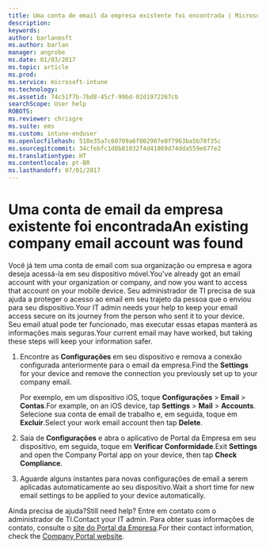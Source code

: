 ```yaml
---
title: Uma conta de email da empresa existente foi encontrada | Microsoft Docs
description: 
keywords: 
author: barlanmsft
ms.author: barlan
manager: angrobe
ms.date: 01/03/2017
ms.topic: article
ms.prod: 
ms.service: microsoft-intune
ms.technology: 
ms.assetid: 74c51f7b-7bd8-45cf-99bd-02d1972267cb
searchScope: User help
ROBOTS: 
ms.reviewer: chrisgre
ms.suite: ems
ms.custom: intune-enduser
ms.openlocfilehash: 510e35a7c60709a6f002907e0f7963ba5b78f35c
ms.sourcegitcommit: 34cfebfc1d8b81032f4d41869d74dda559e677e2
ms.translationtype: HT
ms.contentlocale: pt-BR
ms.lasthandoff: 07/01/2017
---
```

# <span data-ttu-id="ee560-102">Uma conta de email da empresa existente foi encontrada</span><span class="sxs-lookup"><span data-stu-id="ee560-102">An existing company email account was found</span></span>
<a id="an-existing-company-email-account-was-found" class="xliff"></a>

<span data-ttu-id="ee560-103">Você já tem uma conta de email com sua organização ou empresa e agora deseja acessá-la em seu dispositivo móvel.</span><span class="sxs-lookup"><span data-stu-id="ee560-103">You've already got an email account with your organization or company, and now you want to access that account on your mobile device.</span></span> <span data-ttu-id="ee560-104">Seu administrador de TI precisa de sua ajuda a proteger o acesso ao email em seu trajeto da pessoa que o enviou para seu dispositivo.</span><span class="sxs-lookup"><span data-stu-id="ee560-104">Your IT admin needs your help to keep your email access secure on its journey from the person who sent it to your device.</span></span> <span data-ttu-id="ee560-105">Seu email atual pode ter funcionado, mas executar essas etapas manterá as informações mais seguras.</span><span class="sxs-lookup"><span data-stu-id="ee560-105">Your current email may have worked, but taking these steps will keep your information safer.</span></span>

1.  <span data-ttu-id="ee560-106">Encontre as **Configurações** em seu dispositivo e remova a conexão configurada anteriormente para o email da empresa.</span><span class="sxs-lookup"><span data-stu-id="ee560-106">Find the **Settings** for your device and remove the connection you previously set up to your company email.</span></span>

    <span data-ttu-id="ee560-107">Por exemplo, em um dispositivo iOS, toque **Configurações** > **Email** > **Contas**.</span><span class="sxs-lookup"><span data-stu-id="ee560-107">For example, on an iOS device, tap **Settings** > **Mail** > **Accounts**.</span></span> <span data-ttu-id="ee560-108">Selecione sua conta de email de trabalho e, em seguida, toque em **Excluir**.</span><span class="sxs-lookup"><span data-stu-id="ee560-108">Select your work email account then tap **Delete**.</span></span>

2.  <span data-ttu-id="ee560-109">Saia de **Configurações** e abra o aplicativo de Portal da Empresa em seu dispositivo, em seguida, toque em **Verificar Conformidade**.</span><span class="sxs-lookup"><span data-stu-id="ee560-109">Exit **Settings** and open the Company Portal app on your device, then tap **Check Compliance**.</span></span>

3.  <span data-ttu-id="ee560-110">Aguarde alguns instantes para novas configurações de email a serem aplicadas automaticamente ao seu dispositivo.</span><span class="sxs-lookup"><span data-stu-id="ee560-110">Wait a short time for new email settings to be applied to your device automatically.</span></span>

<span data-ttu-id="ee560-111">Ainda precisa de ajuda?</span><span class="sxs-lookup"><span data-stu-id="ee560-111">Still need help?</span></span> <span data-ttu-id="ee560-112">Entre em contato com o administrador de TI.</span><span class="sxs-lookup"><span data-stu-id="ee560-112">Contact your IT admin.</span></span> <span data-ttu-id="ee560-113">Para obter suas informações de contato, consulte o [site do Portal da Empresa](http://portal.manage.microsoft.com).</span><span class="sxs-lookup"><span data-stu-id="ee560-113">For their contact information, check the [Company Portal website](http://portal.manage.microsoft.com).</span></span>
